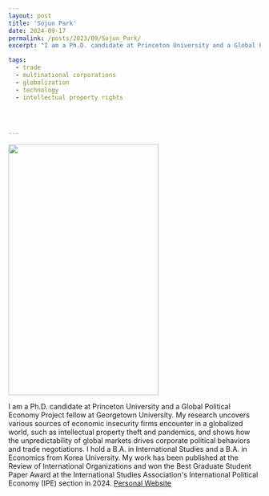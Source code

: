 ```yaml
---
layout: post
title: 'Sojun Park'
date: 2024-09-17
permalink: /posts/2023/09/Sojun_Park/
excerpt: "I am a Ph.D. candidate at Princeton University and a Global Political Economy Project fellow at Georgetown University. My research uncovers various sources of economic insecurity firms encounter in a globalized world, such as intellectual property theft and pandemics, and shows how the unpredictability of global markets drives corporate political behaviors and trade negotiations. I hold a B.A. in International Studies and a B.A. in Economics from Korea University. My work has been published at the Review of International Organizations and won the Best Graduate Student Paper Award at the International Studies Association's International Political Economy (IPE) section in 2024."

tags:
  - trade
  - multinational corporations
  - globalization
  - technology
  - intellectual property rights



  
---
```

<img src="" width="300" height="500" />


I am a Ph.D. candidate at Princeton University and a Global Political Economy Project fellow at Georgetown University. My research uncovers various sources of economic insecurity firms encounter in a globalized world, such as intellectual property theft and pandemics, and shows how the unpredictability of global markets drives corporate political behaviors and trade negotiations. I hold a B.A. in International Studies and a B.A. in Economics from Korea University. My work has been published at the Review of International Organizations and won the Best Graduate Student Paper Award at the International Studies Association's International Political Economy (IPE) section in 2024.
<a href= "https://www.sojunpark.com/">Personal Website</a>
